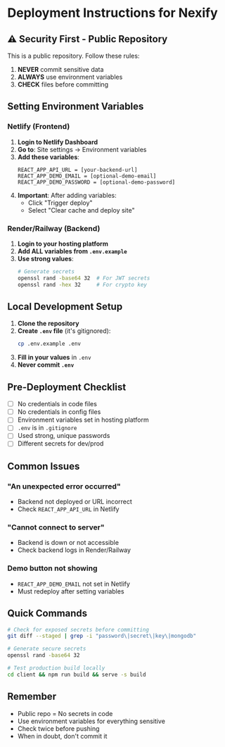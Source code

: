 # Deployment Instructions for Nexify

## ⚠️ Security First - Public Repository

This is a public repository. Follow these rules:
1. **NEVER** commit sensitive data
2. **ALWAYS** use environment variables
3. **CHECK** files before committing

## Setting Environment Variables

### Netlify (Frontend)

1. **Login to Netlify Dashboard**
2. **Go to**: Site settings → Environment variables
3. **Add these variables**:
   ```
   REACT_APP_API_URL = [your-backend-url]
   REACT_APP_DEMO_EMAIL = [optional-demo-email]
   REACT_APP_DEMO_PASSWORD = [optional-demo-password]
   ```
4. **Important**: After adding variables:
   - Click "Trigger deploy"
   - Select "Clear cache and deploy site"

### Render/Railway (Backend)

1. **Login to your hosting platform**
2. **Add ALL variables from `.env.example`**
3. **Use strong values**:
   ```bash
   # Generate secrets
   openssl rand -base64 32  # For JWT secrets
   openssl rand -hex 32     # For crypto key
   ```

## Local Development Setup

1. **Clone the repository**
2. **Create `.env` file** (it's gitignored):
   ```bash
   cp .env.example .env
   ```
3. **Fill in your values** in `.env`
4. **Never commit `.env`**

## Pre-Deployment Checklist

- [ ] No credentials in code files
- [ ] No credentials in config files
- [ ] Environment variables set in hosting platform
- [ ] `.env` is in `.gitignore`
- [ ] Used strong, unique passwords
- [ ] Different secrets for dev/prod

## Common Issues

### "An unexpected error occurred"
- Backend not deployed or URL incorrect
- Check `REACT_APP_API_URL` in Netlify

### "Cannot connect to server"
- Backend is down or not accessible
- Check backend logs in Render/Railway

### Demo button not showing
- `REACT_APP_DEMO_EMAIL` not set in Netlify
- Must redeploy after setting variables

## Quick Commands

```bash
# Check for exposed secrets before committing
git diff --staged | grep -i "password\|secret\|key\|mongodb"

# Generate secure secrets
openssl rand -base64 32

# Test production build locally
cd client && npm run build && serve -s build
```

## Remember

- Public repo = No secrets in code
- Use environment variables for everything sensitive
- Check twice before pushing
- When in doubt, don't commit it